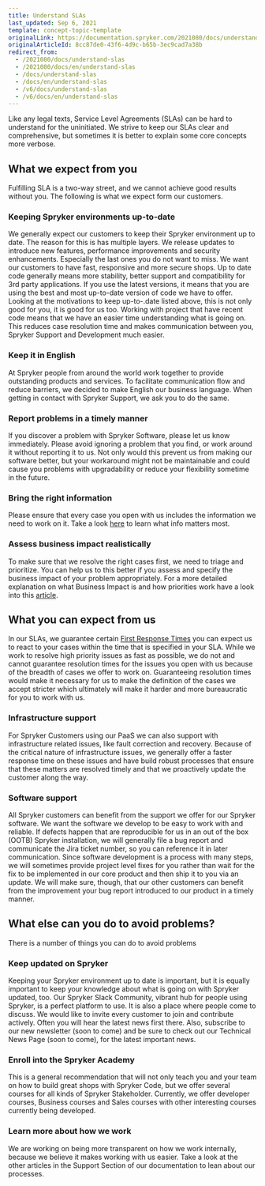 ```yaml
---
title: Understand SLAs
last_updated: Sep 6, 2021
template: concept-topic-template
originalLink: https://documentation.spryker.com/2021080/docs/understand-slas
originalArticleId: 8cc87de0-43f6-4d9c-b65b-3ec9cad7a38b
redirect_from:
  - /2021080/docs/understand-slas
  - /2021080/docs/en/understand-slas
  - /docs/understand-slas
  - /docs/en/understand-slas
  - /v6/docs/understand-slas
  - /v6/docs/en/understand-slas
---
```


Like any legal texts, Service Level Agreements (SLAs) can be hard to understand for the uninitiated. We strive to keep our SLAs clear and comprehensive, but sometimes it is  better to explain some core concepts more verbose.

## What we expect from you

Fulfilling SLA is a two-way street, and we cannot achieve good results without you. The following is what we expect form our customers.

### Keeping Spryker environments up-to-date

We generally expect our customers to keep their Spryker environment up to date. The reason for this is has multiple layers.
We release updates to introduce new features, performance improvements and security enhancements. Especially the last ones you do not want to miss. We want our customers to have fast, responsive and more secure shops.
Up to date code generally means more stability, better support and compatibility for 3rd party applications. If you use the latest versions, it means that you are using the best and most up-to-date version of code we have to offer. Looking at the motivations to keep up-to-.date listed above, this is not only good for you, it is good for us too. Working with project that have recent code means that we have an easier time understanding what is going on. This reduces case resolution time and makes communication between you, Spryker Support and Development much easier.

### Keep it in English

At Spryker people from around the world work together to provide outstanding products and services. To facilitate communication flow and reduce barriers, we decided to make English our business language. When getting in contact with Spryker Support, we ask you to do the same.

### Report problems in a timely manner

If you discover a problem with Spryker Software, please let us know immediately. Please avoid ignoring a problem that you find, or work around it without reporting it to us. Not only would this prevent us from making our software better, but your workaround might not be maintainable and could cause you problems with upgradability or reduce your flexibility sometime in the future.

### Bring the right information

Please ensure that every case you open with us includes the information we need to work on it. Take a look [here](/docs/scos/user/intro-to-spryker/support/how-to-get-the-most-out-of-spryker-support.html) to learn what info matters most.

### Assess business impact realistically

To make sure that we resolve the right cases first, we need to triage and prioritize. You can help us to this better if you assess and specify the business impact of your problem appropriately. For a more detailed explanation on what Business Impact is and how priorities work have a look into this [article](/docs/scos/user/intro-to-spryker/support/understanding-ticket-status.html#how-are-bug-tickets-prioritized).

## What you can expect from us

In our SLAs, we guarantee certain [First Response Times](/docs/scos/user/intro-to-spryker/support/how-spryker-support-works.html#first-response-time)
you can expect us to react to your cases within the time that is specified in your SLA. While we work to resolve high priority issues as fast as possible, we do not and cannot guarantee resolution times for the issues you open with us because of the breadth of cases we offer to work on. Guaranteeing resolution times would make it necessary for us to make the definition of the cases we accept stricter which ultimately will make it harder and more bureaucratic for you to work with us.

### Infrastructure support

For Spryker Customers using our PaaS we can also support with infrastructure related issues, like fault correction and recovery. Because of the critical nature of infrastructure issues, we generally offer a faster response time on these issues and have build robust processes that ensure that these matters are resolved timely and that we proactively update the customer along the way.

### Software support

All Spryker customers can benefit from the support we offer for our Spryker software. We want the software we develop to be easy to work with and reliable. If defects happen that are reproducible for us in an out of the box (OOTB) Spryker installation, we will generally file a bug report and communicate the Jira ticket number, so you can reference it in later communication. Since software development is a process with many steps, we will sometimes provide project level fixes for you rather than wait for the fix to be implemented in our core product and then ship it to you via an update. We will make sure, though, that our other customers can benefit from the improvement your bug report introduced to our product in a timely manner.

## What else can you do to avoid problems?

There is a number of things you can do to avoid problems

### Keep updated on Spryker

Keeping your Spryker environment up to date is important, but it is equally important to keep your knowledge about what is going on with Spryker updated, too.
Our Spryker Slack Community, vibrant hub for people using Spryker, is a perfect platform to use. It is also a place where people come to discuss. We would like to invite every customer to join and contribute actively. Often you will hear the latest news first there. Also, subscribe to our new newsletter (soon to come) and be sure to check out our Technical News Page (soon to come), for the latest important news.

### Enroll into the Spryker Academy

This is a general recommendation that will not only teach you and your team on how to build great shops with Spryker Code, but we offer several courses for all kinds of Spryker Stakeholder. Currently, we offer developer courses, Business courses and Sales courses with other interesting courses currently being developed.

### Learn more about how we work

We are working on being more transparent on how we work internally, because we believe it makes working with us easier. Take a look at the other articles in the Support Section of our documentation to lean about our processes.
